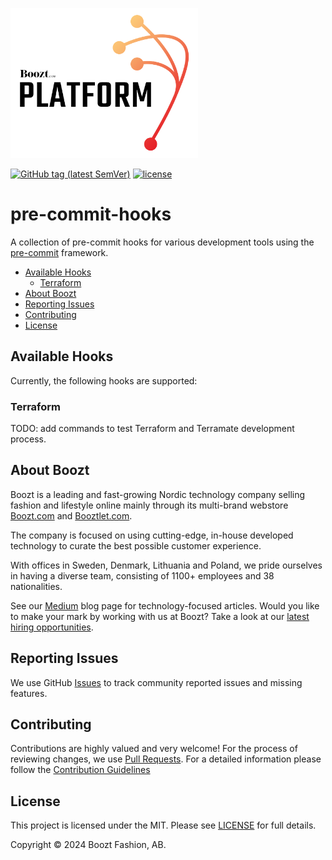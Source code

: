 [<img src="https://raw.githubusercontent.com/boozt-platform/branding/main/assets/img/platform-logo.png" width="300"/>](https://github.com/boozt-platform/pre-commit-hooks)

[![GitHub tag (latest SemVer)](https://img.shields.io/github/v/tag/boozt-platform/pre-commit-hooks.svg?label=latest&sort=semver)](https://github.com/boozt-platform/pre-commit-hooks/releases)
[![license](https://img.shields.io/badge/license-mit-brightgreen.svg)](https://opensource.org/licenses/mit)

# pre-commit-hooks

A collection of pre-commit hooks for various development tools using the [pre-commit](https://pre-commit.com/) framework.

- [Available Hooks](#available-hooks)
  - [Terraform](#terraform)
- [About Boozt](#about-boozt)
- [Reporting Issues](#reporting-issues)
- [Contributing](#contributing)
- [License](#license)

## Available Hooks

Currently, the following hooks are supported:

### Terraform

TODO: add commands to test Terraform and Terramate development process.

## About Boozt

Boozt is a leading and fast-growing Nordic technology company selling fashion and lifestyle online mainly through its multi-brand webstore [Boozt.com](https://www.boozt.com/) and [Booztlet.com](https://www.booztlet.com/).

The company is focused on using cutting-edge, in-house developed technology to curate the best possible customer experience.

With offices in Sweden, Denmark, Lithuania and Poland, we pride ourselves in having a diverse team, consisting of 1100+ employees and 38 nationalities.

See our [Medium](https://medium.com/boozt-tech) blog page for technology-focused articles. Would you like to make your mark by working with us at Boozt? Take a look at our [latest hiring opportunities](https://careers.booztgroup.com/).


## Reporting Issues

We use GitHub [Issues](https://github.com/boozt-platform/pre-commit-hooks/issues) to track community reported issues and missing features.

## Contributing

Contributions are highly valued and very welcome! For the process of reviewing changes, we use [Pull Requests](https://github.com/boozt-platform/pre-commit-hooks/pulls). For a detailed information please follow the [Contribution Guidelines](.github/CONTRIBUTING.md)

## License

This project is licensed under the MIT. Please see [LICENSE](./LICENSE) for full details.

Copyright &copy; 2024 Boozt Fashion, AB.
